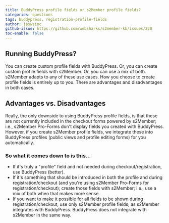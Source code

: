 ```yaml
---
title: BuddyPress profile fields or s2Member profile fields?
categories: questions
tags: buddypress, registration-profile-fields
author: jaswsinc
github-issue: https://github.com/websharks/s2member-kb/issues/220
toc-enable: false
---
```


## Running BuddyPress?

You can create custom profile fields with BuddyPress. Or, you can create custom profile fields with s2Member. Or, you can use a mix of both. s2Member adapts to any of these use cases. How you choose to create profile fields is entirely up to you. There are advantages and disadvantages in both cases.

## Advantages vs. Disadvantages

Really, the only downside to using BuddyPress profile fields, is that these are not currently included in the checkout forms powered by s2Member; i.e., s2Member Pro-Forms don't display fields you created with BuddyPress. However, if you create s2Member profile fields, we integrate these into BuddyPress profiles (public views and profile editing forms) for you automatically.

### So what it comes down to is this...

- If it's truly a "profile" field and not needed during checkout/registration, use BuddyPress (better).
- If it's something that should be introduced in both the profile and during registration/checkout (and you're using s2Member Pro-Forms for registration/checkout); create those fields with s2Member; i.e., use a mix of both when that makes more sense.
- If you want to make it possible for all fields to be shown during registration/checkout, use only s2Member profile fields; as s2Member integrates with BuddyPress. BuddyPress does not integrate with s2Member in the same way.